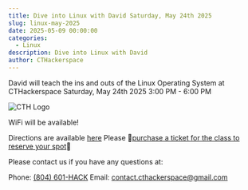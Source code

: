 ```yaml
---
title: Dive into Linux with David Saturday, May 24th 2025
slug: linux-may-2025
date: 2025-05-09 00:00:00
categories:
  - Linux
description: Dive into Linux with David
author: CTHackerspace
---
```


David will teach the ins and outs of the Linux Operating System at CTHackerspace Saturday, May 24th 2025 3:00 PM - 6:00 PM

![CTH Logo](/hack.png)

WiFi will be available!

Directions are available [here](/how-to-find-us)
Please 🎫[purchase a ticket for the class to reserve your spot](https://lp.constantcontactpages.com/ev/reg/c6pkdxr/lp/0542597e-5c79-42c6-8f2e-34a72f55dee2)🎫

Please contact us if you have any questions at:

Phone: [(804) 601-HACK](tel:+18066014225)
Email: [contact.cthackerspace@gmail.com](mailto:contact.cthackerspace@gmail.com)
